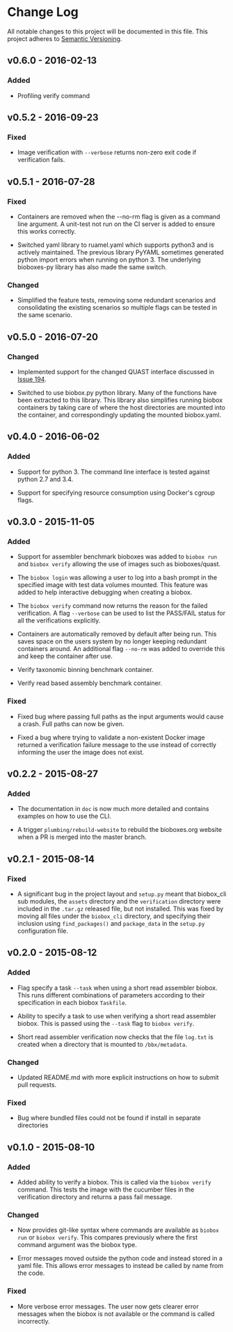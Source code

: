 # Change Log

All notable changes to this project will be documented in this file. This
project adheres to [Semantic Versioning](http://semver.org/).

## v0.6.0 - 2016-02-13

### Added

  * Profiling verify command

## v0.5.2 - 2016-09-23

### Fixed

  * Image verification with `--verbose` returns non-zero exit code if
    verification fails.

## v0.5.1 - 2016-07-28

### Fixed

  * Containers are removed when the --no-rm flag is given as a command line
    argument. A unit-test not run on the CI server is added to ensure this
    works correctly.

  * Switched yaml library to ruamel.yaml which supports python3 and is actively
    maintained. The previous library PyYAML sometimes generated python import
    errors when running on python 3. The underlying bioboxes-py library has
    also made the same switch.

### Changed

  * Simplified the feature tests, removing some redundant scenarios and
    consolidating the existing scenarios so multiple flags can be tested in the
    same scenario.

## v0.5.0 - 2016-07-20

### Changed

  * Implemented support for the changed QUAST interface discussed in [Issue
    194][194].

  * Switched to use biobox.py python library. Many of the functions have been
    extracted to this library. This library also simplifies running biobox
    containers by taking care of where the host directories are mounted into
    the container, and correspondingly updating the mounted biobox.yaml.

[194]: https://github.com/bioboxes/rfc/issues/194

## v0.4.0 - 2016-06-02

### Added

  * Support for python 3. The command line interface is tested against python
    2.7 and 3.4.

  * Support for specifying resource consumption using Docker's cgroup flags.

## v0.3.0 - 2015-11-05

### Added

  * Support for assembler benchmark bioboxes was added to `biobox run` and
    `biobox verify` allowing the use of images such as bioboxes/quast.

  * The `biobox login` was allowing a user to log into a bash prompt in the
    specified image with test data volumes mounted. This feature was added to
    help interactive debugging when creating a biobox.

  * The `biobox verify` command now returns the reason for the failed
    verification. A flag `--verbose` can be used to list the PASS/FAIL status
    for all the verifications explicitly.

  * Containers are automatically removed by default after being run. This saves
    space on the users system by no longer keeping redundant containers around.
    An additional flag `--no-rm` was added to override this and keep
    the container after use.

  * Verify taxonomic binning benchmark container.

  * Verify read based assembly benchmark container.

### Fixed

  * Fixed bug where passing full paths as the input arguments would cause a
    crash. Full paths can now be given.

  * Fixed a bug where trying to validate a non-existent Docker image returned a
    verification failure message to the use instead of correctly informing the
    user the image does not exist.

## v0.2.2 - 2015-08-27

### Added

  * The documentation in `doc` is now much more detailed and contains examples
    on how to use the CLI.

  * A trigger `plumbing/rebuild-website` to rebuild the bioboxes.org website
    when a PR is merged into the master branch.

## v0.2.1 - 2015-08-14

### Fixed

  * A significant bug in the project layout and `setup.py` meant that
    biobox_cli sub modules, the `assets` directory and the `verification`
    directory were included in the `.tar.gz` released file, but not installed.
    This was fixed by moving all files under the `biobox_cli` directory, and
    specifying their inclusion using `find_packages()` and `package_data` in
    the `setup.py` configuration file.

## v0.2.0 - 2015-08-12

### Added

  * Flag specify a task `--task` when using a short read assembler biobox. This
    runs different combinations of parameters according to their specification
    in each biobox `Taskfile`.

  * Ability to specify a task to use when verifying a short read assembler
    biobox. This is passed using the `--task` flag to `biobox verify`.

  * Short read assembler verification now checks that the file `log.txt` is
    created when a directory that is mounted to `/bbx/metadata`.

### Changed

  * Updated README.md with more explicit instructions on how to submit pull
    requests.

### Fixed

  * Bug where bundled files could not be found if install in separate
    directories

## v0.1.0 - 2015-08-10

### Added

  * Added ability to verify a biobox. This is called via the `biobox verify`
    command. This tests the image with the cucumber files in the verification
    directory and returns a pass fail message.

### Changed

  * Now provides git-like syntax where commands are available as `biobox run`
    or `biobox verify`. This compares previously where the first command
    argument was the biobox type.

  * Error messages moved outside the python code and instead stored in a yaml
    file. This allows error messages to instead be called by name from the
    code.

### Fixed

  * More verbose error messages. The user now gets clearer error messages when
    the biobox is not available or the command is called incorrectly.
